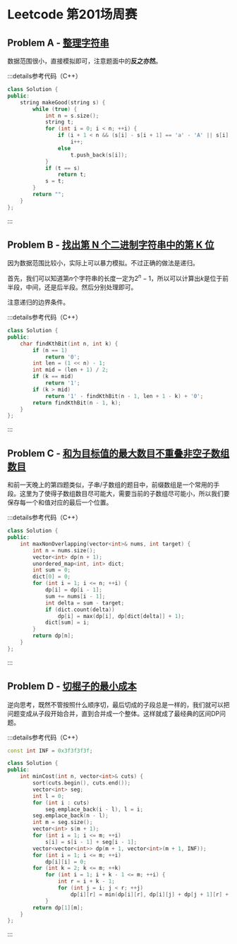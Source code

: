 # Leetcode 第201场周赛

## Problem A -  [整理字符串](https://leetcode.cn/problems/make-the-string-great/)

数据范围很小，直接模拟即可，注意题面中的**反之亦然**。

:::details参考代码（C++）

```cpp
class Solution {
public:
    string makeGood(string s) {
        while (true) {
            int n = s.size();
            string t;
            for (int i = 0; i < n; ++i) {
                if (i + 1 < n && (s[i] - s[i + 1] == 'a' - 'A' || s[i] - s[i + 1] == 'A' - 'a'))
                    i++;
                else
                    t.push_back(s[i]);  
            }
            if (t == s)
                return t;
            s = t;
        }
        return "";
    }
};
```

:::

## Problem B - [找出第 N 个二进制字符串中的第 K 位](https://leetcode.cn/problems/find-kth-bit-in-nth-binary-string/)

因为数据范围比较小，实际上可以暴力模拟。不过正确的做法是递归。

首先，我们可以知道第$n$个字符串的长度一定为$2^n-1$，所以可以计算出$k$是位于前半段，中间，还是后半段。然后分别处理即可。

注意递归的边界条件。

:::details参考代码（C++）

```cpp
class Solution {
public:
    char findKthBit(int n, int k) {
        if (n == 1)
            return '0';
        int len = (1 << n) - 1;
        int mid = (len + 1) / 2;
        if (k == mid)
            return '1';
        if (k > mid)
            return '1' - findKthBit(n - 1, len + 1 - k) + '0';
        return findKthBit(n - 1, k);
    }
};
```

:::

## Problem C - [和为目标值的最大数目不重叠非空子数组数目](https://leetcode.cn/problems/maximum-number-of-non-overlapping-subarrays-with-sum-equals-target/)

和前一天晚上的第四题类似，子串/子数组的题目中，前缀数组是一个常用的手段。这里为了使得子数组数目尽可能大，需要当前的子数组尽可能小，所以我们要保存每一个和值对应的最后一个位置。

:::details参考代码（C++）

```cpp
class Solution {
public:
    int maxNonOverlapping(vector<int>& nums, int target) {
        int n = nums.size();
        vector<int> dp(n + 1);
        unordered_map<int, int> dict;
        int sum = 0;
        dict[0] = 0;
        for (int i = 1; i <= n; ++i) {
            dp[i] = dp[i - 1];
            sum += nums[i - 1];
            int delta = sum - target;
            if (dict.count(delta))
                dp[i] = max(dp[i], dp[dict[delta]] + 1);
            dict[sum] = i;
        }
        return dp[n];
    }
};
```

:::

## Problem D - [切棍子的最小成本](https://leetcode.cn/problems/minimum-cost-to-cut-a-stick/)

逆向思考，既然不管按照什么顺序切，最后切成的子段总是一样的，我们就可以把问题变成从子段开始合并，直到合并成一个整体。这样就成了最经典的区间DP问题。

:::details参考代码（C++）

```cpp
const int INF = 0x3f3f3f3f;

class Solution {
public:
    int minCost(int n, vector<int>& cuts) {
        sort(cuts.begin(), cuts.end());
        vector<int> seg;
        int l = 0;
        for (int i : cuts)
            seg.emplace_back(i - l), l = i;
        seg.emplace_back(n - l);
        int m = seg.size();
        vector<int> s(m + 1);
        for (int i = 1; i <= m; ++i)
            s[i] = s[i - 1] + seg[i - 1];
        vector<vector<int>> dp(m + 1, vector<int>(m + 1, INF));
        for (int i = 1; i <= m; ++i)
            dp[i][i] = 0;
        for (int k = 2; k <= m; ++k)
            for (int i = 1; i + k - 1 <= m; ++i) {
                int r = i + k - 1;
                for (int j = i; j < r; ++j)
                    dp[i][r] = min(dp[i][r], dp[i][j] + dp[j + 1][r] + s[r] - s[i - 1]);
            }
        return dp[1][m];
    }
};
```

:::
